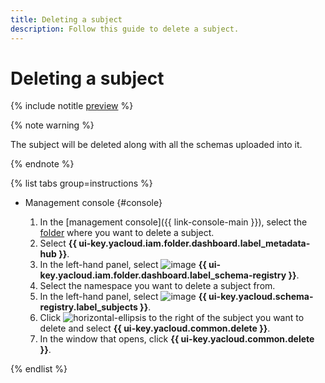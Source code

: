 ```yaml
---
title: Deleting a subject
description: Follow this guide to delete a subject.
---
```


# Deleting a subject



{% include notitle [preview](../../_includes/note-preview.md) %}



{% note warning %}

The subject will be deleted along with all the schemas uploaded into it.

{% endnote %}

{% list tabs group=instructions %}

- Management console {#console}
  
  1. In the [management console]({{ link-console-main }}), select the [folder](../../resource-manager/concepts/resources-hierarchy.md#folder) where you want to delete a subject.
  1. Select **{{ ui-key.yacloud.iam.folder.dashboard.label_metadata-hub }}**.
  1. In the left-hand panel, select ![image](../../_assets/console-icons/layout-cells.svg) **{{ ui-key.yacloud.iam.folder.dashboard.label_schema-registry }}**.
  1. Select the namespace you want to delete a subject from.
  1. In the left-hand panel, select ![image](../../_assets/console-icons/layers-3-diagonal.svg) **{{ ui-key.yacloud.schema-registry.label_subjects }}**.
  1. Click ![horizontal-ellipsis](../../_assets/horizontal-ellipsis.svg) to the right of the subject you want to delete and select **{{ ui-key.yacloud.common.delete }}**.
  1. In the window that opens, click **{{ ui-key.yacloud.common.delete }}**.

{% endlist %}
